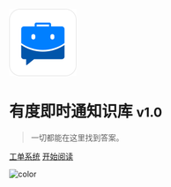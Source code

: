 ![logo](./img/youdu_logo.png)

# 有度即时通知识库 <small>v1.0</small>

> 一切都能在这里找到答案。

[工单系统](https://kf.youdu.im)
[开始阅读](./README.md)

![color](#ffffff)